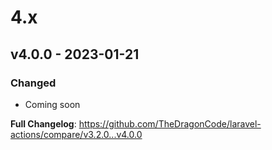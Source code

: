 # 4.x

## v4.0.0 - 2023-01-21

### Changed

- Coming soon

**Full Changelog**: https://github.com/TheDragonCode/laravel-actions/compare/v3.2.0...v4.0.0
